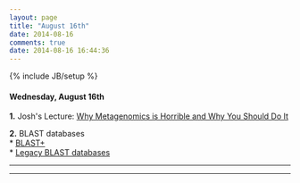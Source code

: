 ```yaml
---
layout: page
title: "August 16th"
date: 2014-08-16
comments: true
date: 2014-08-16 16:44:36
---
```

{% include JB/setup %}

#### Wednesday, August 16th

**1.**  Josh's Lecture: [Why Metagenomics is Horrible and Why You Should Do It]()

**2.**  BLAST databases  
	* [BLAST+](https://edamame-course.github.io/docs/2014-08-16-running_blast_from_command_line.html)  
	* [Legacy BLAST databases](https://edamame-course.github.io/docs/2014-08-16-legacy_blast_db.html)  

-----------------------------------------------
-----------------------------------------------
